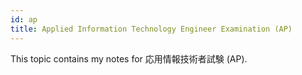 ```yaml
---
id: ap
title: Applied Information Technology Engineer Examination (AP)
---
```


This topic contains my notes for 応用情報技術者試験 (AP).